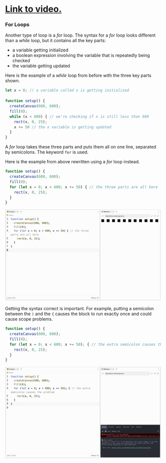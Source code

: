 # [Link to video.](https://www.youtube.com/watch?v=KuvtFctE0no&list=PLVD25niNi0Bmz_QDPAm_KPNxGRWDfVZnO)

### For Loops

Another type of loop is a *for* loop. The syntax for a *for* loop looks different than a *while* loop, but it contains all the key parts:

* a variable getting initialized
* a boolean expression involving the variable that is repeatedly being checked
* the variable getting updated

Here is the example of a *while* loop from before with the three key parts shown.

```js
let x = 0; // a variable called x is getting initialized

function setup() {
  createCanvas(600, 600);
  fill(0);
  while (x < 600) { // we're checking if x is still less than 600
    rect(x, 0, 25); 
    x += 50 // the x variable is getting updated
  }
}
```

A *for* loop takes these three parts and puts them all on one line, separated by semicolons. The keyword `for` is used.

Here is the example from above rewritten using a *for* loop instead.

```js
function setup() {
  createCanvas(600, 600);
  fill(0);
  for (let x = 0; x < 600; x += 50) { // the three parts are all here
    rect(x, 0, 25); 
  }
}
```

![](../../Images/Checkered_Squares_2.png)

Getting the syntax correct is important. For example, putting a semicolon between the `)` and the `{` causes the block to run exactly once and could cause scope problems.

```js
function setup() {
  createCanvas(600, 600);
  fill(0);
  for (let x = 0; x < 600; x += 50); { // the extra semicolon causes the problem
    rect(x, 0, 25); 
  }
}
```

![](../../Images/Checkered_Squares_3.png)
